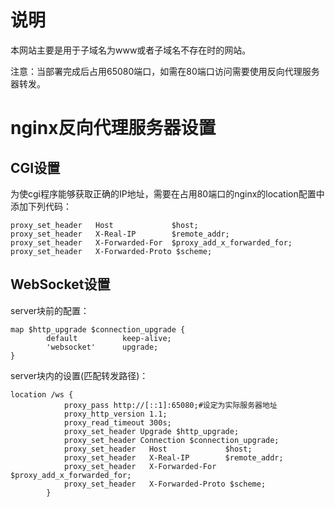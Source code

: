 # 说明

本网站主要是用于子域名为www或者子域名不存在时的网站。

注意：当部署完成后占用65080端口，如需在80端口访问需要使用反向代理服务器转发。

# nginx反向代理服务器设置

## CGI设置

为使cgi程序能够获取正确的IP地址，需要在占用80端口的nginx的location配置中添加下列代码：

```nginx
proxy_set_header   Host             $host;
proxy_set_header   X-Real-IP        $remote_addr;
proxy_set_header   X-Forwarded-For  $proxy_add_x_forwarded_for;
proxy_set_header   X-Forwarded-Proto $scheme;
```

## WebSocket设置

server块前的配置：

```nginx
map $http_upgrade $connection_upgrade {
        default          keep-alive;
        'websocket'      upgrade;
}

```

server块内的设置(匹配转发路径)：

```nginx
location /ws {
            proxy_pass http://[::1]:65080;#设定为实际服务器地址
            proxy_http_version 1.1;
            proxy_read_timeout 300s;
            proxy_set_header Upgrade $http_upgrade;
            proxy_set_header Connection $connection_upgrade;
            proxy_set_header   Host             $host;
            proxy_set_header   X-Real-IP        $remote_addr;
            proxy_set_header   X-Forwarded-For  $proxy_add_x_forwarded_for;
            proxy_set_header   X-Forwarded-Proto $scheme;
        }

```

